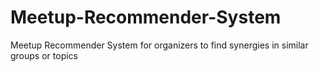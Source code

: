 # Meetup-Recommender-System
Meetup Recommender System for organizers to find synergies in similar groups or topics

